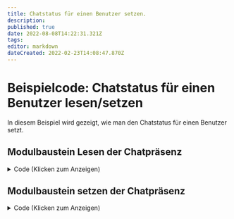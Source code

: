 ```yaml
---
title: Chatstatus für einen Benutzer setzen.
description: 
published: true
date: 2022-08-08T14:22:31.321Z
tags: 
editor: markdown
dateCreated: 2022-02-23T14:08:47.870Z
---
```


# Beispielcode: Chatstatus für einen Benutzer lesen/setzen

In diesem Beispiel wird gezeigt, wie man den Chatstatus für einen Benutzer setzt.

## Modulbaustein Lesen der Chatpräsenz

<details>
  <summary>Code (Klicken zum Anzeigen)</summary>
  
    package si.module.examples.chatpresence;

    import org.apache.commons.logging.Log;
    import de.starface.bo.BusinessObjects;
    import de.starface.core.component.StarfaceComponentProvider;
    import de.starface.integration.uci.java.v30.types.UserState;
    import de.vertico.starface.module.core.model.VariableType;
    import de.vertico.starface.module.core.model.Visibility;
    import de.vertico.starface.module.core.runtime.IBaseExecutable;
    import de.vertico.starface.module.core.runtime.IRuntimeEnvironment;
    import de.vertico.starface.module.core.runtime.annotations.Function;
    import de.vertico.starface.module.core.runtime.annotations.InputVar;
    import de.vertico.starface.module.core.runtime.annotations.OutputVar;

    @Function(visibility=Visibility.Private, rookieFunction=false, description="Get the User's Chatpresence")
    public class GetUserPresence implements IBaseExecutable
    {
    //##########################################################################################

      @InputVar(label="AccountID", description="The STARFACE_USER to do this action for",type=VariableType.STARFACE_USER)
      public int AccountID=0;

      @OutputVar(label="ChatPresence", description="The currently set chatpresence",type=VariableType.STRING)
      public String ChatPresence="";

      @OutputVar(label="ChatPresenceMessage", description="The currently set presencemessage possibleValues={AVAILABLE, AWAY, DO_NOT_DISTURB ,EXTENDED_AWAY, FREE_FOR_CHAT, UNAVAILABLE}",type=VariableType.STRING)
      public String ChatPresenceMessage="";

      @OutputVar(label="Success", description="If setting the status was sucessful",type=VariableType.BOOLEAN)
      public boolean Success=false;

        StarfaceComponentProvider componentProvider = StarfaceComponentProvider.getInstance();
        //##########################################################################################


      //###################      Code Execution      ############################
      @Override
      public void execute(IRuntimeEnvironment context) throws Exception
      {
        Log log  = context.getLog();
        //Fetch the Required Components
        BusinessObjects BO = (BusinessObjects)context.provider().fetch(BusinessObjects.class);

        UserState userState = BO.getUserStateBO().getUserState(AccountID); //Fetch the current UserState for the accountid
        if(userState == null) //If AccountID is invalid/user does not exist
        {
          log.error("User with AccountID: "+ AccountID+ " does not exist!");
          Success = false;
          return;
        }

        ChatPresence = userState.getChatPresence().toString(); //Read out ChatPresence to String
        ChatPresenceMessage = userState.getChatPresenceMessage(); //Red out ChatMessage

      }//END OF EXECUTION
    }
  
</details>

## Modulbaustein setzen der Chatpräsenz

<details>
  <summary>Code (Klicken zum Anzeigen)</summary>
  
    package si.module.examples.chatpresence;

    import org.apache.commons.logging.Log;
    import de.starface.bo.BusinessObjects;
    import de.starface.bo.events.NewUserStateEvent;
    import de.starface.core.component.StarfaceComponentProvider;
    import de.starface.core.component.events.StarfaceEventService;
    import de.starface.integration.uci.java.v30.types.UserState;
    import de.starface.integration.uci.java.v30.values.ChatPresence;
    import de.vertico.starface.module.core.model.VariableType;
    import de.vertico.starface.module.core.model.Visibility;
    import de.vertico.starface.module.core.runtime.IBaseExecutable;
    import de.vertico.starface.module.core.runtime.IRuntimeEnvironment;
    import de.vertico.starface.module.core.runtime.annotations.Function;
    import de.vertico.starface.module.core.runtime.annotations.InputVar;
    import de.vertico.starface.module.core.runtime.annotations.OutputVar;

    @Function(visibility=Visibility.Private, rookieFunction=false, description="Changes the User's Chatstate")
    public class ChangeUserPresence implements IBaseExecutable
    {
    //##########################################################################################

      @InputVar(label="AccountID", description="The STARFACE_USER to do this action for",type=VariableType.STARFACE_USER)
      public int AccountID=0;

      @InputVar(label="Chatpresence", description="The new chatstate to set",type=VariableType.STRING, possibleValues={"AVAILABLE", "AWAY", "DO_NOT_DISTURB" ,"EXTENDED_AWAY", "FREE_FOR_CHAT", "UNAVAILABLE"}) //Creates a dropdown of predefined options
      public String Chatpresence="";

      @InputVar(label="Change presencetext", description="If the presencetext has to be changed as well",type=VariableType.BOOLEAN)
      public boolean ChangeText = false;

      @InputVar(label="ChatPresenceText", description="The new text to place",type=VariableType.STRING)
      public String ChatPresenceText="";

      @OutputVar(label="Success", description="If setting the status was sucessful",type=VariableType.BOOLEAN)
      public boolean Success=false;

        StarfaceComponentProvider componentProvider = StarfaceComponentProvider.getInstance();
        //##########################################################################################


      //###################      Code Execution      ############################
      @Override
      public void execute(IRuntimeEnvironment context) throws Exception
      {
        Log log  = context.getLog();
        //Fetch the Required Components
        BusinessObjects BO = (BusinessObjects)context.provider().fetch(BusinessObjects.class);
        StarfaceEventService ES = (StarfaceEventService)context.provider().fetch(StarfaceEventService.class);

        UserState userState = BO.getUserStateBO().getUserState(AccountID); //Fetch the current UserState for the accountid
        if(userState == null) //If AccountID is invalid/user does not exist
        {
          log.error("User with AccountID: "+ AccountID+ " does not exist!");
          Success = false;
          return;
        }
        userState.setChatPresence(ChatPresence.valueOf(Chatpresence)); //Set the Chatpresence of the user to the new presence selected from the dropdown
        if(ChangeText)
        {
          userState.setChatPresenceMessage(ChatPresenceText); //Set the new Chatstatustext
        }
        NewUserStateEvent Update = new NewUserStateEvent(AccountID, userState); //Create a NewUserState Event, so it can be published across all starface components
        ES.publish(Update, context.getLog()); //Fire the new Event

      }//END OF EXECUTION
    }
  
</details>
